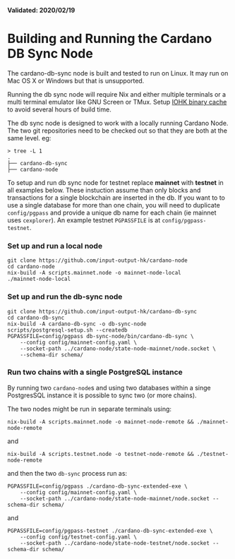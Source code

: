 **Validated: 2020/02/19**

# Building and Running the Cardano DB Sync Node

The cardano-db-sync node is built and tested to run on Linux. It may run on Mac OS X or Windows but
that is unsupported.

Running the db sync node will require Nix and either multiple terminals or a multi terminal
emulator like GNU Screen or TMux. Setup [IOHK binary cache](https://github.com/input-output-hk/iohk-nix/blob/master/docs/nix.md) to avoid several hours of build time.

The db sync node is designed to work with a locally running Cardano Node. The two git repositories need to be checked out so that
they are both at the same level. eg:

```
> tree -L 1
.
├── cardano-db-sync
├── cardano-node
```
To setup and run db sync node for testnet replace **mainnet** with **testnet** in all examples below.
These instuction assume than only blocks and transactions for a single blockchain are inserted in
the db. If you want to to use a single database for more than one chain, you will need to duplicate
`config/pgpass` and provide a unique db name for each chain (ie mainnet uses `cexplorer`). An example
testnet `PGPASSFILE` is at `config/pgpass-testnet`.

### Set up and run a local node
```
git clone https://github.com/input-output-hk/cardano-node
cd cardano-node
nix-build -A scripts.mainnet.node -o mainnet-node-local
./mainnet-node-local
```

### Set up and run the db-sync node
```
git clone https://github.com/input-output-hk/cardano-db-sync
cd cardano-db-sync
nix-build -A cardano-db-sync -o db-sync-node
scripts/postgresql-setup.sh --createdb
PGPASSFILE=config/pgpass db-sync-node/bin/cardano-db-sync \
    --config config/mainnet-config.yaml \
    --socket-path ../cardano-node/state-node-mainnet/node.socket \
    --schema-dir schema/
```

### Run two chains with a single PostgreSQL instance

By running two `cardano-node`s and using two databases within a singe PostgresSQL instance it is
possible to sync two (or more chains).

The two nodes might be run in separate terminals using:
```
nix-build -A scripts.mainnet.node -o mainnet-node-remote && ./mainnet-node-remote
```
and
```
nix-build -A scripts.testnet.node -o testnet-node-remote && ./testnet-node-remote
```
and then the two `db-sync` process run as:
```
PGPASSFILE=config/pgpass ./cardano-db-sync-extended-exe \
    --config config/mainnet-config.yaml \
    --socket-path ../cardano-node/state-node-mainnet/node.socket --schema-dir schema/
```
and
```
PGPASSFILE=config/pgpass-testnet ./cardano-db-sync-extended-exe \
    --config config/testnet-config.yaml \
    --socket-path ../cardano-node/state-node-testnet/node.socket --schema-dir schema/
```
